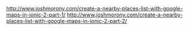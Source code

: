 http://www.joshmorony.com/create-a-nearby-places-list-with-google-maps-in-ionic-2-part-1/
http://www.joshmorony.com/create-a-nearby-places-list-with-google-maps-in-ionic-2-part-2/
